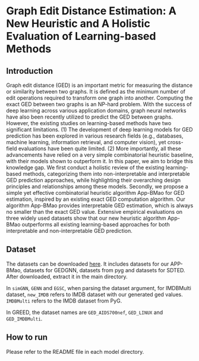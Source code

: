 # Graph Edit Distance Estimation: A New Heuristic and A Holistic Evaluation of Learning-based Methods
## Introduction
Graph edit distance (GED) is an important metric for measuring the distance or similarity between two graphs. It is defined as the minimum number of edit operations required to transform one graph into another. Computing the exact GED between two graphs is an NP-hard problem. With the success of deep learning across various application domains, graph neural networks have also been recently utilized to predict the GED between graphs. However, the existing studies on learning-based methods have two significant limitations. (1) The development of deep learning models for GED prediction has been explored in various research fields (e.g., databases, machine learning, information retrieval, and computer vision), yet cross-field evaluations have been quite limited. (2) More importantly, all these advancements have relied on a very simple combinatorial heuristic baseline, with their models shown to outperform it. In this paper, we aim to bridge this knowledge gap. We first conduct a holistic review of the existing learning-based methods, categorizing them into non-interpretable and interpretable GED prediction approaches, while highlighting their overarching design principles and relationships among these models. Secondly, we propose a simple yet effective combinatorial heuristic algorithm App-BMao for GED estimation, inspired by an existing exact GED computation algorithm. Our algorithm App-BMao provides interpretable GED estimation, which is always no smaller than the exact GED value. Extensive empirical evaluations on three widely used datasets show that our new heuristic algorithm App-BMao outperforms all existing learning-based approaches for both interpretable and non-interpretable GED prediction.

## Dataset
The datasets can be downloaded [here](https://drive.google.com/file/d/1Dwtki6O6T6KgfIXXdcIiqisCxl_nEJFD/view?usp=sharing). It includes datasets for our APP-BMao, datasets for GEDGNN, datasets from pyg and datasets for SDTED.
After downloaded, extract it in the main directory.

In `simGNN`, `GENN` and `EGSC`, when parsing the dataset argument, for IMDBMulti dataset, `new_IMDB` refers to IMDB dataset with our generated ged values. `IMDBMulti` refers to the IMDB dataset from PyG.

In GREED, the dataset names are `GED_AIDS700nef`, `GED_LINUX` and `GED_IMDBMulti`.

## How to run
Please refer to the README file in each model directory.